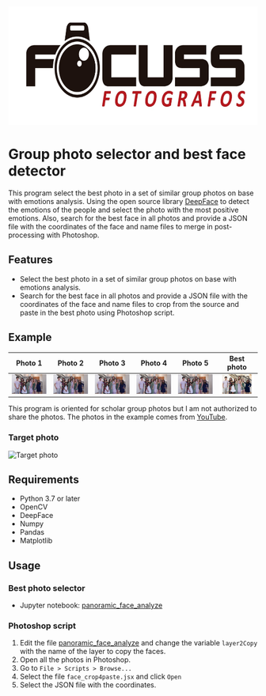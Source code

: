 <p align="center"><img src="./img/FOCUSS FINAL.jpg" alt="Group photo selector and best face detector" title="Focuss Fotógrafos" height="240"></p>

# Group photo selector and best face detector

This program select the best photo in a set of similar group photos on base with emotions analysis. Using the open source library [DeepFace](https://github.com/serengil/deepface) to detect the emotions of the people and select the photo with the most positive emotions. Also, search for the best face in all photos and provide a JSON file with the coordinates of the face and name files to merge in post-processing with Photoshop.

## Features
- Select the best photo in a set of similar group photos on base with emotions analysis.
- Search for the best face in all photos and provide a JSON file with the coordinates of the face and name files to crop from the source and paste in the best photo using Photoshop script.

## Example

| Photo 1 | Photo 2 | Photo 3 | Photo 4 | Photo 5 | Best photo |
|---------|---------|---------|---------|---------|------------|
| ![Photo 1](Example/img_001.png) | ![Photo 2](Example/img_002.png) | ![Photo 3](Example/img_003.png) | ![Photo 4](Example/img_004.png) | ![Photo 5](Example/img_005.png) | ![Best photo](Example/img_011.png) |

This program is oriented for scholar group photos but I am not authorized to share the photos. The photos in the example comes from [YouTube](https://www.youtube.com/watch?v=DDek2fMgBMU).

### Target photo

![Target photo](img/Pano_example_faces.png)

## Requirements
- Python 3.7 or later
- OpenCV
- DeepFace
- Numpy
- Pandas
- Matplotlib

## Usage
### Best photo selector
* Jupyter notebook: [panoramic_face_analyze](panoramic_face_analyze.ipynb)
### Photoshop script
1. Edit the file [panoramic_face_analyze](panoramic_face_analyze.ipynb) and change the variable `layer2Copy` with the name of the layer to copy the faces.
2. Open all the photos in Photoshop.
3. Go to `File > Scripts > Browse...`
4. Select the file `face_crop4paste.jsx` and click `Open`
5. Select the JSON file with the coordinates.